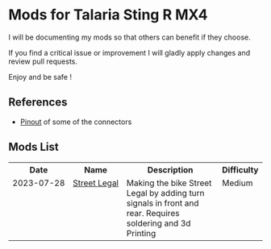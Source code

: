 # Mods for Talaria Sting R MX4 #

I will be documenting my mods so that others can benefit if they choose.

If you find a critical issue or improvement I will gladly apply changes and review pull requests.

Enjoy and be safe !
## References ##
* <a href="https://github.com/technophreak/Talaria-Sting-R-MX4/tree/main/Pinout.md">Pinout</a> of some of the connectors

## Mods List ##
<table>
<tr>
  <th>Date</th>
  <th>Name</th>
  <th>Description</th>  
  <th>Difficulty</th>  
</tr>
<tr valign="top">
  <td nowrap>2023-07-28</td>
  <td nowrap><a href="https://github.com/technophreak/Talaria-Sting-R-MX4/tree/main/Street%20Legal">Street Legal</a></td>
  <td>Making the bike Street Legal by adding turn signals in front and rear. Requires soldering and 3d Printing</td>
  <td nowrap>Medium</td>  
</tr>

</table>

